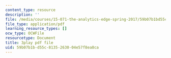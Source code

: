 ```yaml
---
content_type: resource
description: ''
file: /media/courses/15-071-the-analytics-edge-spring-2017/59b07b1bd55c8135263004e57f8ea8ca_zasCvIWLyRA.pdf
file_type: application/pdf
learning_resource_types: []
ocw_type: OCWFile
resourcetype: Document
title: 3play pdf file
uid: 59b07b1b-d55c-8135-2630-04e57f8ea8ca
---
```

